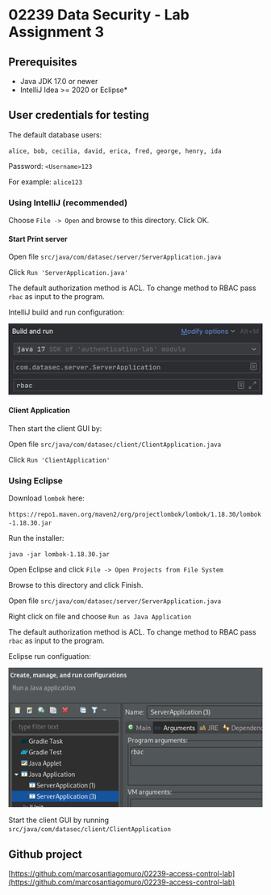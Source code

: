 # 02239 Data Security - Lab Assignment 3

## Prerequisites

* Java JDK 17.0 or newer
* IntelliJ Idea >= 2020 or Eclipse*

## User credentials for testing

The default database users:

`alice, bob, cecilia, david, erica, fred, george, henry, ida`

Password: `<Username>123`

For example: `alice123`

### Using IntelliJ (recommended)

Choose `File -> Open` and browse to this directory. Click OK.

#### Start Print server

Open file `src/java/com/datasec/server/ServerApplication.java`

Click `Run 'ServerApplication.java'`

The default authorization method is ACL. To change method to RBAC pass `rbac` as input to the program.

IntelliJ build and run configuration:

![IntelliJ build and run configuration](./args.png) 

#### Client Application

Then start the client GUI by:

Open file `src/java/com/datasec/client/ClientApplication.java`

Click `Run 'ClientApplication'`

### Using Eclipse

Download `lombok` here:

`https://repo1.maven.org/maven2/org/projectlombok/lombok/1.18.30/lombok-1.18.30.jar`

Run the installer:

`java -jar lombok-1.18.30.jar`

Open Eclipse and click `File -> Open Projects from File System`

Browse to this directory and click Finish.

Open file `src/java/com/datasec/server/ServerApplication.java`

Right click on file and choose `Run as Java Application`

The default authorization method is ACL. To change method to RBAC pass `rbac` as input to the program.

Eclipse run configuation:

![Eclipse run configuration](./args_eclipse.png)

Start the client GUI by running `src/java/com/datasec/client/ClientApplication`

## Github project

[https://github.com/marcosantiagomuro/02239-access-control-lab](https://github.com/marcosantiagomuro/02239-access-control-lab)
